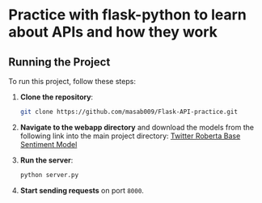 # Practice with flask-python to learn about APIs and how they work 

## Running the Project

To run this project, follow these steps:

1. **Clone the repository**:
    ```sh
    git clone https://github.com/masab009/Flask-API-practice.git
    ```

2. **Navigate to the webapp directory** and download the models from the following link into the main project directory:
    [Twitter Roberta Base Sentiment Model](https://huggingface.co/cardiffnlp/twitter-roberta-base-sentiment)

3. **Run the server**:
    ```sh
    python server.py
    ```

4. **Start sending requests** on port `8000`.
